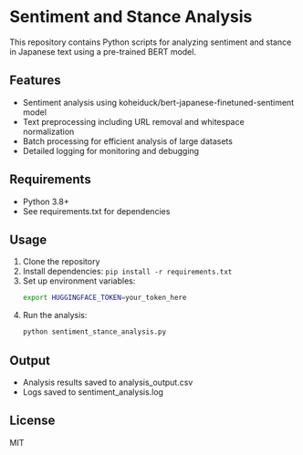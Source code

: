 # Sentiment and Stance Analysis

This repository contains Python scripts for analyzing sentiment and stance in Japanese text using a pre-trained BERT model.

## Features
- Sentiment analysis using koheiduck/bert-japanese-finetuned-sentiment model
- Text preprocessing including URL removal and whitespace normalization
- Batch processing for efficient analysis of large datasets
- Detailed logging for monitoring and debugging

## Requirements
- Python 3.8+
- See requirements.txt for dependencies

## Usage
1. Clone the repository
2. Install dependencies: `pip install -r requirements.txt`
3. Set up environment variables:
   ```bash
   export HUGGINGFACE_TOKEN=your_token_here
   ```
4. Run the analysis:
   ```bash
   python sentiment_stance_analysis.py
   ```

## Output
- Analysis results saved to analysis_output.csv
- Logs saved to sentiment_analysis.log

## License
MIT
